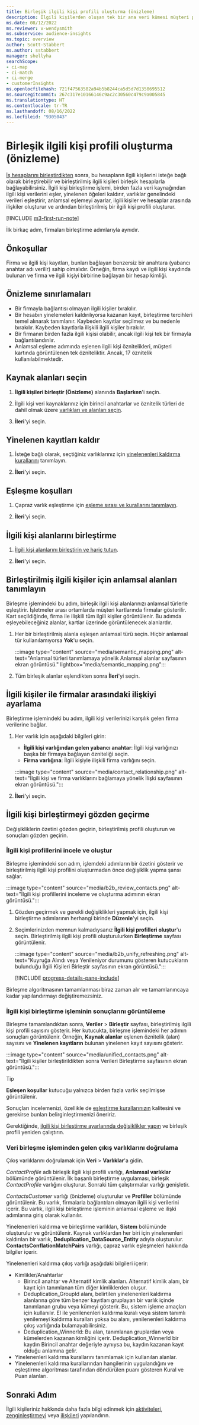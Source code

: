 ```yaml
---
title: Birleşik ilgili kişi profili oluşturma (önizleme)
description: İlgili kişilerden oluşan tek bir ana veri kümesi müşteri profili oluşturmak için veri birleştirme işlemini tamamlayın.
ms.date: 08/12/2022
ms.reviewer: v-wendysmith
ms.subservice: audience-insights
ms.topic: overview
author: Scott-Stabbert
ms.author: sstabbert
manager: shellyha
searchScope:
- ci-map
- ci-match
- ci-merge
- customerInsights
ms.openlocfilehash: 721f47563582a94b5b8244ca5d5d7d1350695512
ms.sourcegitcommit: 267c317e10166146c9ac2c30560c479c9a005845
ms.translationtype: HT
ms.contentlocale: tr-TR
ms.lasthandoff: 08/16/2022
ms.locfileid: "9305043"
---
```

# <a name="create-a-unified-contact-profile-preview"></a>Birleşik ilgili kişi profili oluşturma (önizleme)

[İş hesaplarını birleştirdikten](map-entities.md) sonra, bu hesapların ilgili kişilerini isteğe bağlı olarak birleştirebilir ve birleştirilmiş ilgili kişileri birleşik hesaplarla bağlayabilirsiniz. İlgili kişi birleştirme işlemi, birden fazla veri kaynağından ilgili kişi verilerini eşler, yinelenen öğeleri kaldırır, varlıklar genelindeki verileri eşleştirir, anlamsal eşlemeyi ayarlar, ilgili kişiler ve hesaplar arasında ilişkiler oluşturur ve ardından birleştirilmiş bir ilgili kişi profili oluşturur.

[!INCLUDE [m3-first-run-note](includes/m3-first-run-note.md)]

İlk birkaç adım, firmaları birleştirme adımlarıyla aynıdır.

## <a name="prerequisites"></a>Önkoşullar

Firma ve ilgili kişi kayıtları, bunları bağlayan benzersiz bir anahtara (yabancı anahtar adı verilir) sahip olmalıdır. Örneğin, firma kaydı ve ilgili kişi kaydında bulunan ve firma ve ilgili kişiyi birbirine bağlayan bir hesap kimliği.

## <a name="preview-limitations"></a>Önizleme sınırlamaları

- Bir firmayla bağlantısı olmayan ilgili kişiler bırakılır.
- Bir hesabın yinelemeleri kaldırılıyorsa kazanan kayıt, birleştirme tercihleri temel alınarak tanımlanır. Kaybeden kayıtlar seçilmez ve bu nedenle bırakılır. Kaybeden kayıtlarla ilişkili ilgili kişiler bırakılır.
- Bir firmanın birden fazla ilgili kişisi olabilir, ancak ilgili kişi tek bir firmayla bağlantılandırılır.
- Anlamsal eşleme adımında eşlenen ilgili kişi öznitelikleri, müşteri kartında görüntülenen tek özniteliktir. Ancak, 17 öznitelik kullanılabilmektedir.

## <a name="select-source-fields"></a>Kaynak alanları seçin

1. **İlgili kişileri birleştir (Önizleme)** alanında **Başlarken**'i seçin.

1. İlgili kişi veri kaynaklarınız için birincil anahtarlar ve öznitelik türleri de dahil olmak üzere [varlıkları ve alanları seçin](map-entities.md).

1. **İleri**'yi seçin.

## <a name="remove-duplicate-records"></a>Yinelenen kayıtları kaldır

1. İsteğe bağlı olarak, seçtiğiniz varlıklarınız için [yinelenenleri kaldırma kurallarını](remove-duplicates.md) tanımlayın.

1. **İleri**'yi seçin.

## <a name="match-conditions"></a>Eşleşme koşulları

1. Çapraz varlık eşleştirme için [eşleme sırası ve kurallarını tanımlayın](match-entities.md).

1. **İleri**'yi seçin.

## <a name="unify-contact-fields"></a>İlgili kişi alanlarını birleştirme

1. [İlgili kişi alanlarını birleştirin ve hariç tutun](merge-entities.md).

1. **İleri**'yi seçin.

## <a name="define-the-semantic-fields-for-unified-contacts"></a>Birleştirilmiş ilgili kişiler için anlamsal alanları tanımlayın

Birleşme işlemindeki bu adım, birleşik ilgili kişi alanlarınızı anlamsal türlerle eşleştirir. İşletmeler arası ortamlarda müşteri kartlarında firmalar gösterilir. Kart seçildiğinde, firma ile ilişkili tüm ilgili kişiler görüntülenir. Bu adımda eşleyebileceğiniz alanlar, kartlar üzerinde görüntülenecek alanlardır.

1. Her bir birleştirilmiş alanla eşleşen anlamsal türü seçin. Hiçbir anlamsal tür kullanılamıyorsa **Yok**'u seçin.

   :::image type="content" source="media/semantic_mapping.png" alt-text="Anlamsal türleri tanımlamaya yönelik Anlamsal alanlar sayfasının ekran görüntüsü." lightbox="media/semantic_mapping.png":::

1. Tüm birleşik alanlar eşlendikten sonra **İleri**'yi seçin.

## <a name="set-the-relationship-between-contacts-and-accounts"></a>İlgili kişiler ile firmalar arasındaki ilişkiyi ayarlama

Birleştirme işlemindeki bu adım, ilgili kişi verilerinizi karşılık gelen firma verilerine bağlar.

1. Her varlık için aşağıdaki bilgileri girin:

   - **İlgili kişi varlığından gelen yabancı anahtar**: İlgili kişi varlığınızı başka bir firmaya bağlayan özniteliği seçin.
   - **Firma varlığına**: İlgili kişiyle ilişkili firma varlığını seçin.

   :::image type="content" source="media/contact_relationship.png" alt-text="İlgili kişi ve firma varlıklarını bağlamaya yönelik İlişki sayfasının ekran görüntüsü.":::

1. **İleri**'yi seçin.

## <a name="review-contact-unification"></a>İlgili kişi birleştirmeyi gözden geçirme

Değişikliklerin özetini gözden geçirin, birleştirilmiş profili oluşturun ve sonuçları gözden geçirin.

### <a name="review-and-create-contact-profiles"></a>İlgili kişi profillerini incele ve oluştur

Birleşme işlemindeki son adım, işlemdeki adımların bir özetini gösterir ve birleştirilmiş ilgili kişi profilini oluşturmadan önce değişiklik yapma şansı sağlar.

:::image type="content" source="media/b2b_review_contacts.png" alt-text="İlgili kişi profillerini inceleme ve oluşturma adımının ekran görüntüsü.":::

1. Gözden geçirmek ve gerekli değişiklikleri yapmak için, ilgili kişi birleştirme adımlarının herhangi birinde **Düzenle**'yi seçin.

1. Seçimlerinizden memnun kalmadıysanız **İlgili kişi profilleri oluştur**'u seçin. Birleştirilmiş ilgili kişi profili oluşturulurken **Birleştirme** sayfası görüntülenir.
  
   :::image type="content" source="media/b2b_unify_refreshing.png" alt-text="Kuyruğa Alındı veya Yenileniyor durumunu gösteren kutucukların bulunduğu İlgili Kişileri Birleştir sayfasının ekran görüntüsü.":::

   [!INCLUDE [progress-details-pane-include](includes/progress-details-pane.md)]

Birleşme algoritmasının tamamlanması biraz zaman alır ve tamamlanıncaya kadar yapılandırmayı değiştiremezsiniz.

### <a name="view-the-results-of-contact-unification"></a>İlgili kişi birleştirme işleminin sonuçlarını görüntüleme

Birleşme tamamlandıktan sonra, **Veriler** > **Birleştir** sayfası, birleştirilmiş ilgili kişi profili sayısını gösterir. Her kutucukta, birleşme işlemindeki her adımın sonuçları görüntülenir. Örneğin, **Kaynak alanlar** eşlenen öznitelik (alan) sayısını ve **Yinelenen kayıtların** bulunan yinelenen kayıt sayısını gösterir.

:::image type="content" source="media/unified_contacts.png" alt-text="İlgili kişiler birleştirildikten sonra Verileri Birleştirme sayfasının ekran görüntüsü.":::

> [!TIP]
> **Eşleşen koşullar** kutucuğu yalnızca birden fazla varlık seçilmişse görüntülenir.

Sonuçları incelemenizi, özellikle de [eşleştirme kurallarınızın](data-unification-update.md#manage-match-rules) kalitesini ve gerekirse bunları belirginleştirmenizi öneririz.

Gerektiğinde, [ilgili kişi birleştirme ayarlarında değişiklikler yapın](data-unification-update.md) ve birleşik profili yeniden çalıştırın.

### <a name="verify-output-entities-from-data-unification"></a>Veri birleşme işleminden gelen çıkış varlıklarını doğrulama

Çıkış varlıklarını doğrulamak için **Veri** > **Varlıklar**'a gidin.

*ContactProfile* adlı birleşik ilgili kişi profili varlığı, **Anlamsal varlıklar** bölümünde görüntülenir. İlk başarılı birleştirme uygulaması, birleşik *ContactProfile* varlığını oluşturur. Sonraki tüm çalıştırmalar varlığı genişletir.

*ContactsCustomer* varlığı (önizleme) oluşturulur ve **Profiller** bölümünde görüntülenir. Bu varlık, firmalarla bağlantıları olmayan ilgili kişi verilerini içerir. Bu varlık, ilgili kişi birleştirme işleminin anlamsal eşleme ve ilişki adımlarına giriş olarak kullanılır.

Yinelenenleri kaldırma ve birleştirme varlıkları, **Sistem** bölümünde oluşturulur ve görüntülenir. Kaynak varlıklardan her biri için yinelenenleri kaldırılan bir varlık, **Deduplication_DataSource_Entity** adıyla oluşturulur. **ContactsConflationMatchPairs** varlığı, çapraz varlık eşleşmeleri hakkında bilgiler içerir.

Yinelenenleri kaldırma çıkış varlığı aşağıdaki bilgileri içerir:
- Kimlikler/Anahtarlar
  - Birincil anahtar ve Alternatif kimlik alanları. Alternatif kimlik alanı, bir kayıt için tanımlanan tüm diğer kimliklerden oluşur.
  - Deduplication_GroupId alanı, belirtilen yinelenenleri kaldırma alanlarına göre tüm benzer kayıtları gruplayan bir varlık içinde tanımlanan grubu veya kümeyi gösterir. Bu, sistem işleme amaçları için kullanılır. El ile yenilenenleri kaldırma kuralı veya sistem tanımlı yenilemeyi kaldırma kuralları yoksa bu alanı, yenilenenleri kaldırma çıkış varlığında bulamayabilirsiniz.
  - Deduplication_WinnerId: Bu alan, tanımlanan gruplardan veya kümelerden kazanan kimliğini içerir. Deduplication_WinnerId bir kaydın Birincil anahtar değeriyle aynıysa bu, kaydın kazanan kayıt olduğu anlamına gelir.
- Yinelenenleri kaldırma kurallarını tanımlamak için kullanılan alanlar.
- Yinelenenleri kaldırma kurallarından hangilerinin uygulandığını ve eşleştirme algoritması tarafından döndürülen puanı gösteren Kural ve Puan alanları.

## <a name="next-step"></a>Sonraki Adım

İlgili kişileriniz hakkında daha fazla bilgi edinmek için [aktiviteleri](activities.md), [zenginleştirmeyi](enrichment-hub.md) veya [ilişkileri](relationships.md) yapılandırın.
